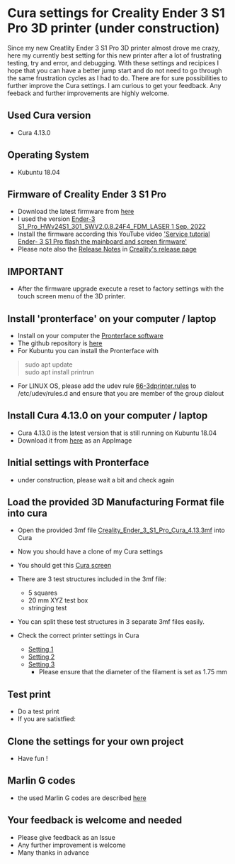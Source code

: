 # Cura settings for Creality Ender 3 S1 Pro 3D printer (under construction)

Since my new Creatlity Ender 3 S1 Pro 3D printer almost drove me crazy, here my currently best setting for this new printer after a lot of frustrating testing, try and error, and debugging. With these settings and recipices I hope that you can have a better jump start and do not need to go through the same frustration cycles as I had to do. There are for sure possibilities to further improve the Cura settings. I am curious to get your feedback. Any feeback and further improvements are highly welcome.

## Used Cura version

- Cura 4.13.0

## Operating System

- Kubuntu 18.04

## Firmware of Creality Ender 3 S1 Pro

- Download the latest firmware from [here](https://www.creality.com/pages/download-ender-3-s1-pro)
- I used the version  [Ender-3 S1_Pro_HWv24S1_301_SWV2.0.8.24F4_FDM_LASER 1 Sep. 2022](https://img.staticdj.com/5610ba6f2a2f941232db55c0ccac8f6b.zip)
- Install the firmware according this YouTube video ['Service tutorial Ender- 3 S1 Pro flash the mainboard and screen firmware'](https://www.youtube.com/watch?v=NmoRRFW4zTc&t=81s)
- Please note also the [Release Notes](./Release_Notes_of_firmware.png) in [Creality's release page](https://www.creality.com/pages/download-ender-3-s1-pro)

## IMPORTANT

- After the firmware upgrade execute a reset to factory settings with the touch screen menu of the 3D printer.

## Install 'pronterface' on your computer / laptop

- Install on your computer the [Pronterface software](https://www.pronterface.com/)
- The github repository is [here](https://github.com/kliment/Printrun)
- For Kubuntu you can install the Pronterface with
> sudo apt update  
> sudo apt install printrun
- For LINUX OS, please add the udev rule [66-3dprinter.rules](./66-3dprinter.rules) to /etc/udev/rules.d and ensure that you are member of the group dialout

## Install Cura 4.13.0 on your computer / laptop

- Cura 4.13.0 is the latest version that is still running on Kubuntu 18.04
- Download it from [here](https://github.com/Ultimaker/Cura/releases/tag/4.13.0) as an AppImage

## Initial settings with Pronterface 

- under construction, please wait a bit and check again

## Load the provided 3D Manufacturing Format file into cura
- Open the provided 3mf file [Creality_Ender_3_S1_Pro_Cura_4.13.3mf](./Creality_Ender_3_S1_Pro_Cura_4.13.3mf) into Cura
- Now you should have a clone of my Cura settings
- You should get this [Cura screen](./Cura_screen_after_project_load_of_3mf_file.png)
- There are 3 test structures included in the 3mf file:
    + 5 squares
    + 20 mm XYZ test box
    + stringing test
    
- You can split these test structures in 3 separate 3mf files easily.

- Check the correct printer settings in Cura
    + [Setting 1](./Cura_printer_settings_1.png)
    + [Setting 2](./Cura_printer_settings_2.png)
    + [Setting 3](./Cura_printer_settings_3.png)
        * Please ensure that the diameter of the filament is set as 1.75 mm
    

## Test print
- Do a test print
- If you are satistfied:


## Clone the settings for your own project

- Have fun !

## Marlin G codes

- the used Marlin G codes are described [here](https://marlinfw.org/meta/gcode/)

## Your feedback is welcome and needed

- Please give feedback as an Issue
- Any further improvement is welcome
- Many thanks in advance






 
